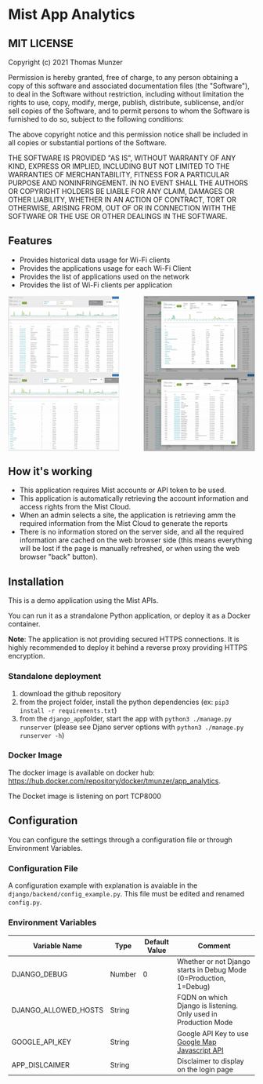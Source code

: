 # Mist App Analytics

## MIT LICENSE

Copyright (c) 2021 Thomas Munzer

Permission is hereby granted, free of charge, to any person obtaining a copy of this software and associated documentation files (the "Software"), to deal in the  Software without restriction, including without limitation the rights to use, copy, modify, merge, publish, distribute, sublicense, and/or sell copies of the Software, and to permit persons to whom the Software is furnished to do so, subject to the following conditions:

The above copyright notice and this permission notice shall be included in all copies or substantial portions of the Software.

THE SOFTWARE IS PROVIDED "AS IS", WITHOUT WARRANTY OF ANY KIND, EXPRESS OR IMPLIED, INCLUDING BUT NOT LIMITED TO THE WARRANTIES OF MERCHANTABILITY, FITNESS FOR A PARTICULAR PURPOSE AND NONINFRINGEMENT. IN NO EVENT SHALL THE AUTHORS OR COPYRIGHT HOLDERS BE LIABLE FOR ANY CLAIM, DAMAGES OR OTHER LIABILITY, WHETHER IN AN ACTION OF CONTRACT, TORT OR OTHERWISE, ARISING FROM, OUT OF OR IN CONNECTION WITH THE SOFTWARE OR THE USE OR OTHER DEALINGS IN THE SOFTWARE.


## Features
- Provides historical data usage for Wi-Fi clients
- Provides the applications usage for each Wi-Fi Client
- Provides the list of applications used on the network
- Provides the list of Wi-Fi clients per application


<div style="display:flex;flex-direction:row;justify-content: space-between;">
<img src="https://github.com/tmunzer/app_analytics/raw/main/._readme/img/clients.jpg"  width="45%"  />
<img src="https://github.com/tmunzer/app_analytics/raw/main/._readme/img/client_detail.jpg"  width="45%"  />
 </div>
<div style="display:flex;flex-direction:row;justify-content: space-between;">
<img src="https://github.com/tmunzer/app_analytics/raw/main/._readme/img/apps.jpg"  width="45%"  />
<img src="https://github.com/tmunzer/app_analytics/raw/main/._readme/img/app_detail.jpg"  width="45%"  />
 </div>


## How it's working
* This application requires Mist accounts or API token to be used.
* This application is automatically retrieving the account information and access rights from the Mist Cloud.
* When an admin selects a site, the application is retrieving amm the required information from the Mist Cloud to generate the reports
* There is no information stored on the server side, and all the required information are cached on the web browser side (this means everything will be lost if the page is manually refreshed, or when using the web browser "back" button).


## Installation

This is a demo application using the Mist APIs.

You can run it as a strandalone Python application, or deploy it as a Docker container.

**Note**: The application is not providing secured HTTPS connections. It is highly recommended to deploy it behind a reverse proxy providing HTTPS encryption.

### Standalone deployment
1. download the github repository
2. from the project folder, install the python dependencies (ex: `pip3 install -r requirements.txt`)
3. from the `django_app`folder, start the app with `python3 ./manage.py runserver` (please see Djano server options with `python3 ./manage.py runserver -h`)

### Docker Image
The docker image is available on docker hub: https://hub.docker.com/repository/docker/tmunzer/app_analytics.


The Docket image is listening on port TCP8000

## Configuration
You can configure the settings through a configuration file or through Environment Variables.

### Configuration File
A configuration example with explanation is avaiable in the `django/backend/config_example.py`. This file must be edited and renamed `config.py`.

### Environment Variables
| Variable Name | Type | Default Value | Comment |
| ------------- | ---- | ------------- | ------- |
DJANGO_DEBUG | Number | 0 | Whether or not Django starts in Debug Mode (0=Production, 1=Debug) |
DJANGO_ALLOWED_HOSTS | String |  | FQDN on which Django is listening. Only used in Production Mode |
GOOGLE_API_KEY | String | | Google API Key to use [Google Map Javascript API](https://developers.google.com/maps/gmp-get-started) |
APP_DISLCAIMER | String | | Disclaimer to display on the login page |
